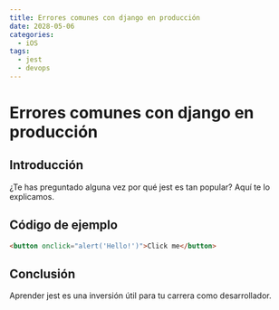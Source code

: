 ```yaml
---
title: Errores comunes con django en producción
date: 2028-05-06
categories:
  - iOS
tags:
  - jest
  - devops
---
```


# Errores comunes con django en producción

## Introducción

¿Te has preguntado alguna vez por qué jest es tan popular? Aquí te lo explicamos.

## Código de ejemplo

```html
<button onclick="alert('Hello!')">Click me</button>
```

## Conclusión

Aprender jest es una inversión útil para tu carrera como desarrollador.